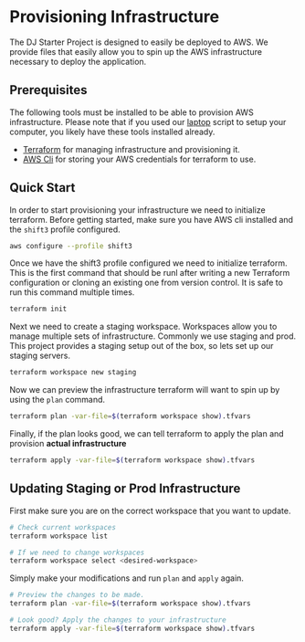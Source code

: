 # Provisioning Infrastructure

The DJ Starter Project is designed to easily be deployed to AWS. We
provide files that easily allow you to spin up the AWS infrastructure
necessary to deploy the application.

## Prerequisites

The following tools must be installed to be able to provision AWS
infrastructure. Please note that if you used our
[laptop](https://github.com/shift3/laptop) script to setup your
computer, you likely have these tools installed already.

* [Terraform](https://www.terraform.io/) for managing infrastructure and
	provisioning it.
* [AWS Cli](https://aws.amazon.com/cli/) for storing your AWS
	credentials for terraform to use.

## Quick Start

In order to start provisioning your infrastructure we need to initialize
terraform. Before getting started, make sure you have AWS cli installed
and the `shift3` profile configured.

```bash	
aws configure --profile shift3
```

Once we have the shift3 profile configured we need to initialize
terraform. This is the first command that should be runl after writing a
new Terraform configuration or cloning an existing one from version
control. It is safe to run this command multiple times.


```bash
terraform init
```

Next we need to create a staging workspace. Workspaces allow you to
manage multiple sets of infrastructure. Commonly we use staging and
prod. This project provides a staging setup out of the box, so lets set
up our staging servers.

```bash
terraform workspace new staging
```

Now we can preview the infrastructure terraform will want to spin up by
using the `plan` command.

```bash
terraform plan -var-file=$(terraform workspace show).tfvars
```

Finally, if the plan looks good, we can tell terraform to apply the plan
and provision **actual infrastructure**

```bash
terraform apply -var-file=$(terraform workspace show).tfvars
```

## Updating Staging or Prod Infrastructure

First make sure you are on the correct workspace that you want to
update.

```bash
# Check current workspaces
terraform workspace list

# If we need to change workspaces
terraform workspace select <desired-workspace>
```

Simply make your modifications and run `plan` and `apply` again.

```bash
# Preview the changes to be made.
terraform plan -var-file=$(terraform workspace show).tfvars

# Look good? Apply the changes to your infrastructure
terraform apply -var-file=$(terraform workspace show).tfvars
```
